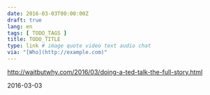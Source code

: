 ```yaml
---
date: 2016-03-03T00:00:00Z
draft: true
lang: en
tags: [ TODO_TAGS ]
title: TODO_TITLE
type: link # image quote video text audio chat
via: "[Who](http://example.com)"
---
```


<http://waitbutwhy.com/2016/03/doing-a-ted-talk-the-full-story.html>

2016-03-03



